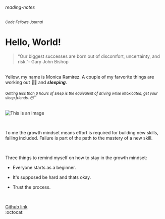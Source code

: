 ###### reading-notes
###### <sup> Code Fellows Journal</sup>
# Hello, World!



>“Our biggest successes are born out of discomfort, uncertainty, and risk.”- Gary John Bishop

   &nbsp;                                                        
Yellow, my name is Monica Ramirez. A couple of my farvorite things are working out :weight_lifting_woman: and **_sleeping_**.

###### <sup> Getting less than 6 hours of sleep is the equivalent of driving while intoxicated, get your sleep friends. :sleeping: </sup>


![This is an image](https://www.rover.com/blog/wp-content/uploads/2015/06/black-lab-sleep.gif)
  
  &nbsp;

To me the growth mindset means effort is required for building new skills, failing included. Failure is part of the path to the mastery of a new skill.

 &nbsp;

Three things to remind  myself on how to stay in the growth mindset:
- Everyone starts as a beginner.
- It's supposed be hard and thats okay.
- Trust the process. 

   &nbsp;
  
[Github link](https://github.com/mramirez92)	
  :octocat:




